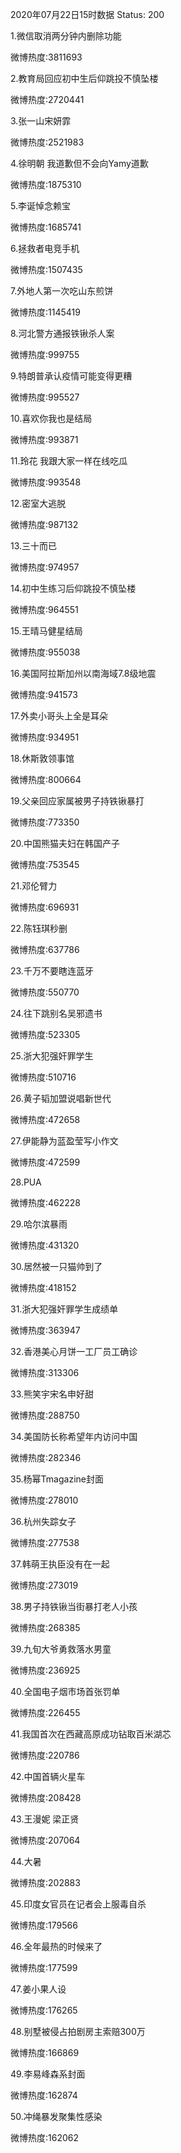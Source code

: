 2020年07月22日15时数据
Status: 200

1.微信取消两分钟内删除功能

微博热度:3811693

2.教育局回应初中生后仰跳投不慎坠楼

微博热度:2720441

3.张一山宋妍霏

微博热度:2521983

4.徐明朝 我道歉但不会向Yamy道歉

微博热度:1875310

5.李诞悼念赖宝

微博热度:1685741

6.拯救者电竞手机

微博热度:1507435

7.外地人第一次吃山东煎饼

微博热度:1145419

8.河北警方通报铁锹杀人案

微博热度:999755

9.特朗普承认疫情可能变得更糟

微博热度:995527

10.喜欢你我也是结局

微博热度:993871

11.玲花 我跟大家一样在线吃瓜

微博热度:993548

12.密室大逃脱

微博热度:987132

13.三十而已

微博热度:974957

14.初中生练习后仰跳投不慎坠楼

微博热度:964551

15.王晴马健星结局

微博热度:955038

16.美国阿拉斯加州以南海域7.8级地震

微博热度:941573

17.外卖小哥头上全是耳朵

微博热度:934951

18.休斯敦领事馆

微博热度:800664

19.父亲回应家属被男子持铁锹暴打

微博热度:773350

20.中国熊猫夫妇在韩国产子

微博热度:753545

21.邓伦臂力

微博热度:696931

22.陈钰琪秒删

微博热度:637786

23.千万不要瞎连蓝牙

微博热度:550770

24.往下跳别名吴邪遗书

微博热度:523305

25.浙大犯强奸罪学生

微博热度:510716

26.黄子韬加盟说唱新世代

微博热度:472658

27.伊能静为蓝盈莹写小作文

微博热度:472599

28.PUA

微博热度:462228

29.哈尔滨暴雨

微博热度:431320

30.居然被一只猫帅到了

微博热度:418152

31.浙大犯强奸罪学生成绩单

微博热度:363947

32.香港美心月饼一工厂员工确诊

微博热度:313306

33.熊笑宇宋名申好甜

微博热度:288750

34.美国防长称希望年内访问中国

微博热度:282346

35.杨幂Tmagazine封面

微博热度:278010

36.杭州失踪女子

微博热度:277538

37.韩萌王执臣没有在一起

微博热度:273019

38.男子持铁锹当街暴打老人小孩

微博热度:268385

39.九旬大爷勇救落水男童

微博热度:236925

40.全国电子烟市场首张罚单

微博热度:226455

41.我国首次在西藏高原成功钻取百米湖芯

微博热度:220786

42.中国首辆火星车

微博热度:208428

43.王漫妮 梁正贤

微博热度:207064

44.大暑

微博热度:202883

45.印度女官员在记者会上服毒自杀

微博热度:179566

46.全年最热的时候来了

微博热度:177599

47.姜小果人设

微博热度:176265

48.别墅被侵占拍剧房主索赔300万

微博热度:166869

49.李易峰森系封面

微博热度:162874

50.冲绳暴发聚集性感染

微博热度:162062

